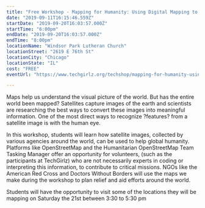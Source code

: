 ```yaml
---
title: "Free Workshop - Mapping for Humanity: Using Digital Mapping to Better the World"
date: "2019-09-11T16:15:46.559Z"
startDate: "2019-09-20T16:03:57.000Z"
startTime: "6:00pm"
endDate: "2019-09-20T16:03:57.000Z"
endTime: "8:00pm"
locationName: "Windsor Park Lutheran Church"
locationStreet: "2619 E 76th St"
locationCity: "Chicago"
locationState: "IL"
cost: "FREE"
eventUrl: "https://www.techgirlz.org/techshop/mapping-for-humanity-using-digital-mapping-to-better-the-world/"

---
```


Maps help us understand the visual picture of the world. But has the entire world been mapped? Satellites capture images of the earth and scientists are researching the best ways to convert these images into meaningful information. One of the most direct ways to recognize ?features? from a satellite image is with the human eye.

In this workshop, students will learn how satellite images, collected by various agencies around the world, can be used to help global humanity. Platforms like OpenStreetMap and the Humanitarian OpenStreetMap Team Tasking Manager offer an opportunity for volunteers, (such as the participants at TechGirlz) who are not necessarily experts in coding or interpreting this information, to contribute to critical missions. NGOs like the American Red Cross and Doctors Without Borders will use the maps we make during the workshop to plan relief and aid efforts around the world.

Students will have the opportunity to visit some of the locations they will be mapping on Saturday the 21st between 3:30 to 5:30 pm

